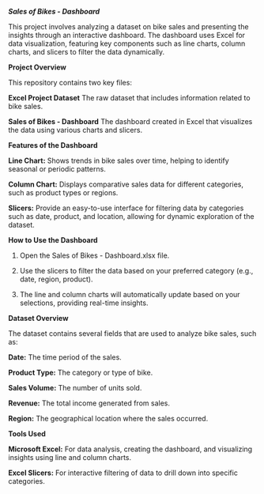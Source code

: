 ***Sales of Bikes - Dashboard***

This project involves analyzing a dataset on bike sales and presenting the insights through an interactive dashboard. The dashboard uses Excel for data visualization, featuring key components such as line charts, column charts, and slicers to filter the data dynamically.

**Project Overview**

This repository contains two key files:

**Excel Project Dataset**
The raw dataset that includes information related to bike sales.

**Sales of Bikes - Dashboard**
The dashboard created in Excel that visualizes the data using various charts and slicers.

**Features of the Dashboard**

**Line Chart:** 
Shows trends in bike sales over time, helping to identify seasonal or periodic patterns.

**Column Chart:** 
Displays comparative sales data for different categories, such as product types or regions.

**Slicers:**
Provide an easy-to-use interface for filtering data by categories such as date, product, and location, allowing for dynamic exploration of the dataset.

**How to Use the Dashboard**

1. Open the Sales of Bikes - Dashboard.xlsx file.
   
2. Use the slicers to filter the data based on your preferred category (e.g., date, region, product).
   
3. The line and column charts will automatically update based on your selections, providing real-time insights.
   
**Dataset Overview**

The dataset contains several fields that are used to analyze bike sales, such as:

**Date:** The time period of the sales.

**Product Type:** The category or type of bike.

**Sales Volume:** The number of units sold.

**Revenue:** The total income generated from sales.

**Region:** The geographical location where the sales occurred.

**Tools Used**

**Microsoft Excel:** For data analysis, creating the dashboard, and visualizing insights using line and column charts.

**Excel Slicers:** For interactive filtering of data to drill down into specific categories.
